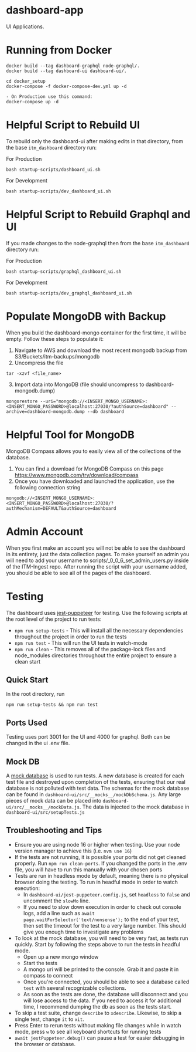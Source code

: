 # dashboard-app
UI Applications. 

# Running from Docker

```
docker build --tag dashboard-graphql node-graphql/.
docker build --tag dashboard-ui dashboard-ui/.

cd docker_setup
docker-compose -f docker-compose-dev.yml up -d

- On Production use this command:
docker-compose up -d
```

# Helpful Script to Rebuild UI

To rebuild only the dashboard-ui after making edits in that directory, from the base `itm_dashboard` directory run:

For Production
```
bash startup-scripts/dashboard_ui.sh
```

For Development
```
bash startup-scripts/dev_dashboard_ui.sh
```

# Helpful Script to Rebuild Graphql and UI

If you made changes to the node-graphql then from the base `itm_dashboard` directory run:

For Production
```
bash startup-scripts/graphql_dashboard_ui.sh
```

For Development
```
bash startup-scripts/dev_graphql_dashboard_ui.sh
```

# Populate MongoDB with Backup
When you build the dashboard-mongo container for the first time, it will be empty. Follow these steps to populate it:

1. Navigate to AWS and download the most recent mongodb backup from S3/Buckets/itm-backups/mongodb
2. Uncompress the file
```
tar -xzvf <file_name>
```
3. Import data into MongoDB (file should uncompress to dashboard-mongodb.dump)
```
mongorestore --uri="mongodb://<INSERT_MONGO_USERNAME>:<INSERT_MONGO_PASSWORD>@localhost:27030/?authSource=dashboard" --archive=dashboard-mongodb.dump --db dashboard
```
# Helpful Tool for MongoDB
MongoDB Compass allows you to easily view all of the collections of the database.

1. You can find a download for MongoDB Compass on this page https://www.mongodb.com/try/download/compass
2. Once you have downloaded and launched the application, use the following connection string
```
mongodb://<INSERT_MONGO_USERNAME>:<INSERT_MONGO_PASSWORD>@localhost:27030/?authMechanism=DEFAULT&authSource=dashboard
```

#  Admin Account
When you first make an account you will not be able to see the dashboard in its entirety, just the data collection pages.
To make yourself an admin you will need to add your username to scripts/_0_0_6_set_admin_users.py inside of the ITM-Ingest repo.
After running the script with your username added, you should be able to see all of the pages of the dashboard. 

# Testing
The dashboard uses [jest-puppeteer](https://www.npmjs.com/package/jest-puppeteer) for testing. Use the following scripts at the root level of the project to run tests:
- `npm run setup-tests` - This will install all the necessary dependencies throughout the project in order to run the tests
- `npm run test` - This will run the UI tests in watch-mode
- `npm run clean` - This removes all of the package-lock files and node_modules directories throughout the entire project to ensure a clean start

## Quick Start
In the root directory, run 
```
npm run setup-tests && npm run test
```

## Ports Used
Testing uses port 3001 for the UI and 4000 for graphql. Both can be changed in the ui .env file.

## Mock DB
A [mock database](https://www.npmjs.com/package/mongodb-memory-server) is used to run tests. A new database is created for each test file and destroyed upon completion of the tests, ensuring that our real database is not polluted with test data. The schemas for the mock database can be found in `dashboard-ui/src/__mocks__/mockDbSchema.js`. Any large pieces of mock data can be placed into `dashboard-ui/src/__mocks__/mockData.js`. The data is injected to the mock database in `dashboard-ui/src/setupTests.js`

## Troubleshooting and Tips
- Ensure you are using node 16 or higher when testing. Use your node version manager to achieve this (i.e. `nvm use 16`)
- If the tests are not running, it is possible your ports did not get cleaned properly. Run `npm run clean-ports`. If you changed the ports in the .env file, you will have to run this manually with your chosen ports
- Tests are run in headless mode by default, meaning there is no physical browser doing the testing. To run in headful mode in order to watch execution:
  - In `dashboard-ui/jest-puppeteer.config.js`, set `headless` to `false` and uncomment the `slowMo` line.
  - If you need to slow down execution in order to check out console logs, add a line such as `await page.waitForSelector('text/nonsense');` to the end of your test, then set the timeout for the test to a very large number. This should give you enough time to investigate any problems
- To look at the mock database, you will need to be very fast, as tests run quickly. Start by following the steps above to run the tests in headful mode.
  - Open up a new mongo window
  - Start the tests
  - A mongo uri will be printed to the console. Grab it and paste it in compass to connect
  - Once you're connected, you should be able to see a database called `test` with several recognizable collections. 
  - As soon as the tests are done, the database will disconnect and you will lose access to the data. If you need to access it for additional time, I recommend dumping the db as soon as the tests start.
- To skip a test suite, change `describe` to `xdescribe`. Likewise, to skip a single test, change `it` to `xit`.
- Press Enter to rerun tests without making file changes while in watch mode, press `w` to see all keyboard shortcuts for running tests
- `await jestPuppeteer.debug()` can pause a test for easier debugging in the browser or database.

